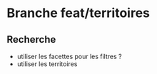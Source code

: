 # Branche feat/territoires

## Recherche

- utiliser les facettes pour les filtres ?
- utiliser les territoires
